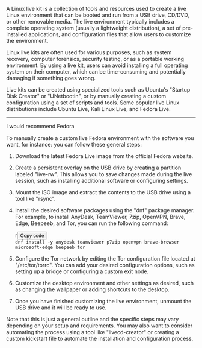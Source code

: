 
<p >A Linux live kit is a collection of tools and resources used to create a live Linux environment that can be booted and run from a USB drive, CD/DVD, or other removable media. The live environment typically includes a complete operating system (usually a lightweight distribution), a set of pre-installed applications, and configuration files that allow users to customize the environment.</p>
<p >Linux live kits are often used for various purposes, such as system recovery, computer forensics, security testing, or as a portable working environment. By using a live kit, users can avoid installing a full operating system on their computer, which can be time-consuming and potentially damaging if something goes wrong.</p>
<p >Live kits can be created using specialized tools such as Ubuntu's "Startup Disk Creator" or "UNetbootin", or by manually creating a custom configuration using a set of scripts and tools. Some popular live Linux distributions include Ubuntu Live, Kali Linux Live, and Fedora Live.</p>


___
I would recommend Fedora <br>

<p>To manually create a custom live Fedora environment with the software you want, for instance: you can follow these general steps:</p>
<ol>
<li>
<p>Download the latest Fedora Live image from the official Fedora website.</p>
</li>
<li>
<p>Create a persistent overlay on the USB drive by creating a partition labeled "live-rw". This allows you to save changes made during the live session, such as installing additional software or configuring settings.</p>
</li>
<li>
<p>Mount the ISO image and extract the contents to the USB drive using a tool like "rsync".</p>
</li>
<li>
<p>Install the desired software packages using the "dnf" package manager. For example, to install AnyDesk, TeamViewer, 7zip, OpenVPN, Brave, Edge, Beepeeb, and Tor, you can run the following command:</p>
<div>
<div>r<button>Copy code</button></div>
<div><code>dnf install -y anydesk teamviewer p7zip openvpn brave-browser microsoft-edge beepeeb tor </code></div>
</div>
</li>
<li>
<p>Configure the Tor network by editing the Tor configuration file located at "/etc/tor/torrc". You can add your desired configuration options, such as setting up a bridge or configuring a custom exit node.</p>
</li>
<li>
<p>Customize the desktop environment and other settings as desired, such as changing the wallpaper or adding shortcuts to the desktop.</p>
</li>
<li>
<p>Once you have finished customizing the live environment, unmount the USB drive and it will be ready to use.</p>
</li>
</ol>
<p>Note that this is just a general outline and the specific steps may vary depending on your setup and requirements. You may also want to consider automating the process using a tool like "livecd-creator" or creating a custom kickstart file to automate the installation and configuration process.</p>
